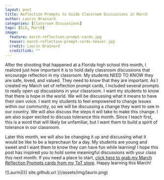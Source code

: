```yaml
---
layout: post
title: Reflection Prompts to Guide Classroom Discussions in March
author: Laurin Brainard
categories: [Classroom Discussions]
tags: [ELD, March]
image:
  feature: march-reflection-prompt-cards.jpg
  teaser: march-reflection-prompt-cards-teaser.jpg
  credit: Laurin Brainard
  creditlink: ""
---
```

After the shooting that happened at a Florida high school this month, I realized just how important it is to hold daily classroom discussions that encourage reflection in my classroom. My students NEED TO KNOW they are safe, loved, and valued. They need to know that they are important. As I created my March set of reflection prompt cards, I included several prompts to really open up discussions in your classroom. I want my students to know that there is hope in the world. We will be discussing what it means to have their own voice. I want my students to feel empowered to change issues within our community, so we will be discussing a change they want to see in our country. We will also discuss the steps it will take to make this change. I am also super excited to discuss tolerance this month. Since I teach first, this is a word that will likely be unfamiliar, but I want them to build a spirit of tolerance in our classroom. 

Later this month, we will also be changing it up and discussing what it would be like to be a leprechaun for a day. My students are young and sweet and I want them to know they can have fun while learning! I hope this post has inspired you to hold some meaningful discussions with your class this next month. If you need a place to start, [click here to grab my March Reflection Prompts cards from my TpT store](http://bit.ly/marchreflectionprompts). Happy learning this March!

![Laurin]({{ site.github.url }}/assets/img/laurin.png)